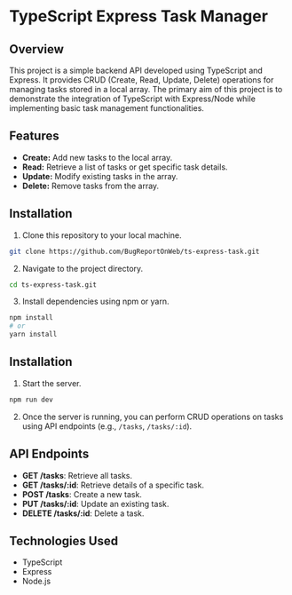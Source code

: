 # TypeScript Express Task Manager

## Overview
This project is a simple backend API developed using TypeScript and Express. It provides CRUD (Create, Read, Update, Delete) operations for managing tasks stored in a local array. The primary aim of this project is to demonstrate the integration of TypeScript with Express/Node while implementing basic task management functionalities.

## Features
- **Create:** Add new tasks to the local array.
- **Read:** Retrieve a list of tasks or get specific task details.
- **Update:** Modify existing tasks in the array.
- **Delete:** Remove tasks from the array.

## Installation
1. Clone this repository to your local machine.
```bash
git clone https://github.com/BugReportOnWeb/ts-express-task.git
``````

2. Navigate to the project directory.
```bash
cd ts-express-task.git
```

3. Install dependencies using npm or yarn.
```bash
npm install
# or
yarn install
```

## Installation
1. Start the server.
```bash
npm run dev
```

2. Once the server is running, you can perform CRUD operations on tasks using API endpoints (e.g., `/tasks`, `/tasks/:id`).

## API Endpoints
- **GET /tasks**: Retrieve all tasks.
- **GET /tasks/:id**: Retrieve details of a specific task.
- **POST /tasks**: Create a new task.
- **PUT /tasks/:id**: Update an existing task.
- **DELETE /tasks/:id**: Delete a task.

## Technologies Used
- TypeScript
- Express
- Node.js
